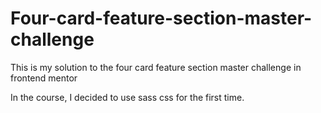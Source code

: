# Four-card-feature-section-master-challenge

This is my solution to the four card feature section master challenge in frontend mentor

In the course, I decided to use sass css for the first time.
